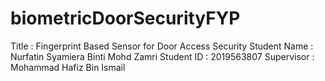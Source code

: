 # biometricDoorSecurityFYP

Title           : Fingerprint Based Sensor for Door Access Security
Student Name    : Nurfatin Syamiera Binti Mohd Zamri
Student ID      : 2019563807
Supervisor      : Mohammad Hafiz Bin Ismail
